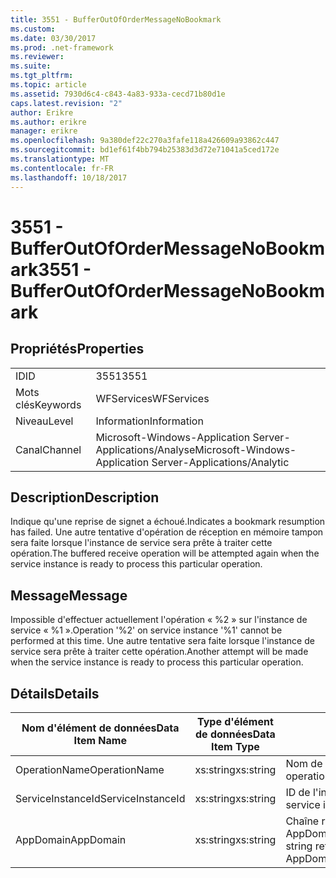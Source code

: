 ```yaml
---
title: 3551 - BufferOutOfOrderMessageNoBookmark
ms.custom: 
ms.date: 03/30/2017
ms.prod: .net-framework
ms.reviewer: 
ms.suite: 
ms.tgt_pltfrm: 
ms.topic: article
ms.assetid: 7930d6c4-c843-4a83-933a-cecd71b80d1e
caps.latest.revision: "2"
author: Erikre
ms.author: erikre
manager: erikre
ms.openlocfilehash: 9a380def22c270a3fafe118a426609a93862c447
ms.sourcegitcommit: bd1ef61f4bb794b25383d3d72e71041a5ced172e
ms.translationtype: MT
ms.contentlocale: fr-FR
ms.lasthandoff: 10/18/2017
---
```

# <a name="3551---bufferoutofordermessagenobookmark"></a><span data-ttu-id="233fa-102">3551 - BufferOutOfOrderMessageNoBookmark</span><span class="sxs-lookup"><span data-stu-id="233fa-102">3551 - BufferOutOfOrderMessageNoBookmark</span></span>
## <a name="properties"></a><span data-ttu-id="233fa-103">Propriétés</span><span class="sxs-lookup"><span data-stu-id="233fa-103">Properties</span></span>  
  
|||  
|-|-|  
|<span data-ttu-id="233fa-104">ID</span><span class="sxs-lookup"><span data-stu-id="233fa-104">ID</span></span>|<span data-ttu-id="233fa-105">3551</span><span class="sxs-lookup"><span data-stu-id="233fa-105">3551</span></span>|  
|<span data-ttu-id="233fa-106">Mots clés</span><span class="sxs-lookup"><span data-stu-id="233fa-106">Keywords</span></span>|<span data-ttu-id="233fa-107">WFServices</span><span class="sxs-lookup"><span data-stu-id="233fa-107">WFServices</span></span>|  
|<span data-ttu-id="233fa-108">Niveau</span><span class="sxs-lookup"><span data-stu-id="233fa-108">Level</span></span>|<span data-ttu-id="233fa-109">Information</span><span class="sxs-lookup"><span data-stu-id="233fa-109">Information</span></span>|  
|<span data-ttu-id="233fa-110">Canal</span><span class="sxs-lookup"><span data-stu-id="233fa-110">Channel</span></span>|<span data-ttu-id="233fa-111">Microsoft-Windows-Application Server-Applications/Analyse</span><span class="sxs-lookup"><span data-stu-id="233fa-111">Microsoft-Windows-Application Server-Applications/Analytic</span></span>|  
  
## <a name="description"></a><span data-ttu-id="233fa-112">Description</span><span class="sxs-lookup"><span data-stu-id="233fa-112">Description</span></span>  
 <span data-ttu-id="233fa-113">Indique qu'une reprise de signet a échoué.</span><span class="sxs-lookup"><span data-stu-id="233fa-113">Indicates a bookmark resumption has failed.</span></span> <span data-ttu-id="233fa-114">Une autre tentative d'opération de réception en mémoire tampon sera faite lorsque l'instance de service sera prête à traiter cette opération.</span><span class="sxs-lookup"><span data-stu-id="233fa-114">The buffered receive operation will be attempted again when the service instance is ready to process this particular operation.</span></span>  
  
## <a name="message"></a><span data-ttu-id="233fa-115">Message</span><span class="sxs-lookup"><span data-stu-id="233fa-115">Message</span></span>  
 <span data-ttu-id="233fa-116">Impossible d'effectuer actuellement l'opération « %2 » sur l'instance de service « %1 ».</span><span class="sxs-lookup"><span data-stu-id="233fa-116">Operation '%2' on service instance '%1' cannot be performed at this time.</span></span> <span data-ttu-id="233fa-117">Une autre tentative sera faite lorsque l'instance de service sera prête à traiter cette opération.</span><span class="sxs-lookup"><span data-stu-id="233fa-117">Another attempt will be made when the service instance is ready to process this particular operation.</span></span>  
  
## <a name="details"></a><span data-ttu-id="233fa-118">Détails</span><span class="sxs-lookup"><span data-stu-id="233fa-118">Details</span></span>  
  
|<span data-ttu-id="233fa-119">Nom d'élément de données</span><span class="sxs-lookup"><span data-stu-id="233fa-119">Data Item Name</span></span>|<span data-ttu-id="233fa-120">Type d'élément de données</span><span class="sxs-lookup"><span data-stu-id="233fa-120">Data Item Type</span></span>|<span data-ttu-id="233fa-121">Description</span><span class="sxs-lookup"><span data-stu-id="233fa-121">Description</span></span>|  
|--------------------|--------------------|-----------------|  
|<span data-ttu-id="233fa-122">OperationName</span><span class="sxs-lookup"><span data-stu-id="233fa-122">OperationName</span></span>|<span data-ttu-id="233fa-123">xs:string</span><span class="sxs-lookup"><span data-stu-id="233fa-123">xs:string</span></span>|<span data-ttu-id="233fa-124">Nom de l'opération.</span><span class="sxs-lookup"><span data-stu-id="233fa-124">The name of the operation.</span></span>|  
|<span data-ttu-id="233fa-125">ServiceInstanceId</span><span class="sxs-lookup"><span data-stu-id="233fa-125">ServiceInstanceId</span></span>|<span data-ttu-id="233fa-126">xs:string</span><span class="sxs-lookup"><span data-stu-id="233fa-126">xs:string</span></span>|<span data-ttu-id="233fa-127">ID de l'instance du service.</span><span class="sxs-lookup"><span data-stu-id="233fa-127">The id of the service instance.</span></span>|  
|<span data-ttu-id="233fa-128">AppDomain</span><span class="sxs-lookup"><span data-stu-id="233fa-128">AppDomain</span></span>|<span data-ttu-id="233fa-129">xs:string</span><span class="sxs-lookup"><span data-stu-id="233fa-129">xs:string</span></span>|<span data-ttu-id="233fa-130">Chaîne retournée par AppDomain.CurrentDomain.FriendlyName.</span><span class="sxs-lookup"><span data-stu-id="233fa-130">The string returned by AppDomain.CurrentDomain.FriendlyName.</span></span>|
